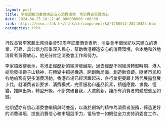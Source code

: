 ```yaml
---
layout: post
title: 李家超稱消委會締造安心消費環境　令消費者買得放心
date: 2024-04-25 18:27:40.000000000 +08:00
link: https://news.rthk.hk/rthk/ch/component/k2/1750542-20240425.htm
categories: rthk
---
```


行政長官李家超出席消委會50周年誌慶酒會表示，消委會半個世紀以來建立的專業、可靠、具公信力形象深入民心，幫助香港締造安心的消費環境，令本地和外地消費者買得放心，他充分肯定消委會工作和努力。

李家超致辭表示，本港正經歷新的經濟發展期，過去經歷不同經濟轉型時期，港人總能發揮獅子山精神，在轉變中把握機遇、開創新局面、創造新奇蹟。隨著市民和各地旅客有更多消費活動，香港市場已經活躍起來，各行業更要跟上時代展露發展步伐，就消費者新要求、消費模式，完善服務和產品質素，積極應變、求變、懂變，推陳出新，轉型升級，不斷突破自我，大膽創新，讓所有消費者的體驗賓至如歸。

他期望亦有信心消委會繼續與時並進，以勇於創新的精神為消費者服務，締造更好的消費環境，提振消費信心和市場競爭力，當局會一如既往全力支持消委會工作。
